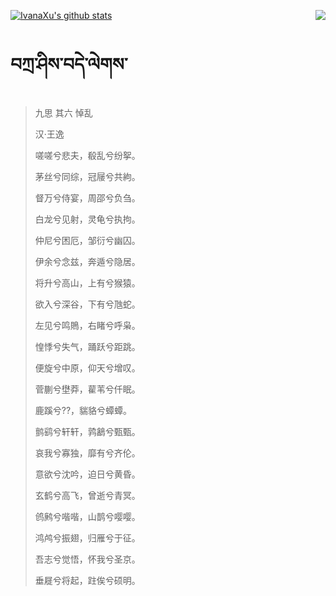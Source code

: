 [![IvanaXu's github stats](https://github-readme-stats.vercel.app/api?username=IvanaXu&show_icons=true&theme=vue-dark)](https://github.com/anuraghazra/github-readme-stats)
<img align="right" src="https://github-readme-stats.vercel.app/api/top-langs/?username=IvanaXu&langs_count=3&theme=graywhite" />
# བཀྲ་ཤིས་བདེ་ལེགས་
> 九思 其六 悼乱
>
> 汉·王逸
>
> 嗟嗟兮悲夫，殽乱兮纷挐。
> 
> 茅丝兮同综，冠屦兮共絇。
> 
> 督万兮侍宴，周邵兮负刍。
> 
> 白龙兮见射，灵龟兮执拘。
> 
> 仲尼兮困厄，邹衍兮幽囚。
> 
> 伊余兮念兹，奔遁兮隐居。
> 
> 将升兮高山，上有兮猴猿。
> 
> 欲入兮深谷，下有兮虺蛇。
> 
> 左见兮鸣鵙，右睹兮呼枭。
> 
> 惶悸兮失气，踊跃兮距跳。
> 
> 便旋兮中原，仰天兮增叹。
> 
> 菅蒯兮壄莽，雚苇兮仟眠。
> 
> 鹿蹊兮??，貒貉兮蟫蟫。
> 
> 鹯鹞兮轩轩，鹑䳺兮甄甄。
> 
> 哀我兮寡独，靡有兮齐伦。
> 
> 意欲兮沈吟，迫日兮黄昏。
> 
> 玄鹤兮高飞，曾逝兮青冥。
> 
> 鸧鹒兮喈喈，山鹊兮嘤嘤。
> 
> 鸿鸬兮振翅，归雁兮于征。
> 
> 吾志兮觉悟，怀我兮圣京。
> 
> 垂屣兮将起，跓俟兮硕明。